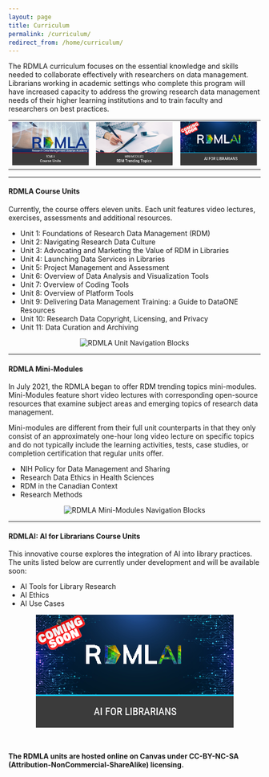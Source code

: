 ```yaml
---
layout: page
title: Curriculum
permalink: /curriculum/
redirect_from: /home/curriculum/
---
```


The RDMLA curriculum focuses on the essential knowledge and skills needed to collaborate effectively with researchers on data management. Librarians working in academic settings who complete this program will have increased capacity to address the growing research data management needs of their higher learning institutions and to train faculty and researchers on best practices.
<br>

<table>
  <tr>
    <td rowspan="1" width="30%"><div> <a href="#RDMLA Course Units"></a><img src="/images/display-images/RDMLACUNB.png" alt="RDMLA: Course Units"></div></td>
    <td rowspan="1" width="30%"><div><img src="/images/display-images/RDMLAMMNB.png" alt="RDMLA: Mini_Modules"></div></td>
    <td rowspan="1" width="30%"><div><img src="/images/display-images/RDMLAINB.png" alt="RDMLAI: AI for Librarians"></div></td></tr>
</table>


<hr>
<h4><b>RDMLA Course Units</b></h4>

Currently, the course offers eleven units. Each unit features video lectures, exercises, assessments and additional resources. 
<br>

  - Unit 1: Foundations of Research Data Management (RDM)
  - Unit 2: Navigating Research Data Culture
  - Unit 3: Advocating and Marketing the Value of RDM in Libraries
  - Unit 4: Launching Data Services in Libraries
  - Unit 5: Project Management and Assessment
  - Unit 6: Overview of Data Analysis and Visualization Tools
  - Unit 7: Overview of Coding Tools
  - Unit 8: Overview of Platform Tools
  - Unit 9: Delivering Data Management Training: a Guide to DataONE Resources
  - Unit 10: Research Data Copyright, Licensing, and Privacy
  - Unit 11: Data Curation and Archiving <br>

<p align="center"><img src="/images/display-images/navigation blocks.png" alt="RDMLA Unit Navigation Blocks"></p>

<hr>
<h4><b>RDMLA Mini-Modules</b></h4>

In July 2021, the RDMLA began to offer RDM trending topics mini-modules. Mini-Modules feature short video lectures with corresponding open-source resources that examine subject areas and emerging topics of research data management. 

Mini-modules are different from their full unit counterparts in that they only consist of an approximately one-hour long video lecture on specific topics and do not typically include the learning activities, tests, case studies, or completion certification that regular units offer.
<br>

  - NIH Policy for Data Management and Sharing
  - Research Data Ethics in Health Sciences
  - RDM in the Canadian Context
  - Research Methods <br>

<p align="center"><img src="/images/display-images/mini module navigation blocks 3.png" alt="RDMLA Mini-Modules Navigation Blocks"></p>


<hr>
<h4><b>RDMLAI: AI for Librarians Course Units</b></h4>

This innovative course explores the integration of AI into library practices. The units listed below are currently under development and will be available soon:

  - AI Tools for Library Research
  - AI Ethics
  - AI Use Cases

<p align="center">
 <a href="https://rdmla.github.io/rdmlai/">
   <img src="/images/display-images/RDMLAINAvigationBlock.png" alt="RDMLAI Unit Navigation Blocks">
 </a>
</p><br>

**The RDMLA units are hosted online on Canvas under CC-BY-NC-SA (Attribution-NonCommercial-ShareAlike) licensing.**
